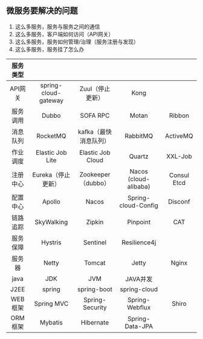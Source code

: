 ## 微服务要解决的问题

1. 这么多服务，服务与服务之间的通信
2. 这么多服务，客户端如何访问（API网关）
3. 这么多服务，服务如何管理/治理（服务注册与发现）
4. 这么多服务，服务挂了怎么办



| 服务类型 |      |      |      |      |
| :------: | :--: | :--: | :--: | :------: |
| API网关 | spring-cloud-gateway | Zuul（停止更新） | Kong | |
| 服务调用 | Dubbo | SOFA RPC | Motan | Ribbon |
| 消息队列 | RocketMQ | kafka（最快消息队列） | RabbitMQ | ActiveMQ |
| 作业调度 | Elastic Job Lite | Elastic Job Cloud | Quartz | XXL-Job |
| 注册中心 | Eureka（停止更新） | Zookeeper（dubbo） | Nacos (cloud-alibaba) | Consul Etcd |
| 配置中心 | Apollo | Nacos | Spring-cloud-Config | Disconf |
| 链路追踪 | SkyWalking | Zipkin | Pinpoint | CAT |
| 服务保障 | Hystris | Sentinel | Resilience4j |      |
|  服务器  | Netty | Tomcat | Jetty | Nginx |
|   java   | JDK | JVM | JAVA并发 |      |
| J2EE | spring | spring-boot |spring-cloud||
| WEB框架 | Spring MVC | Spring-Security |Spring-Webflux|Shiro|
| ORM框架 | Mybatis | Hibernate |Spring-Data-JPA||

